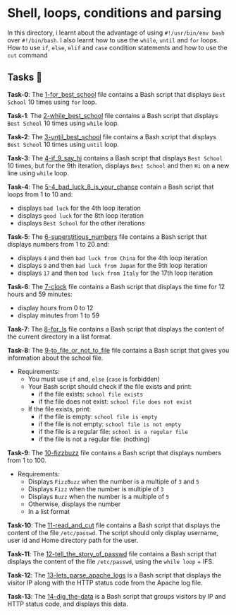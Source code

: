 #  Shell, loops, conditions and parsing

In this directory, i learnt about the advantage of using `#!/usr/bin/env bash` over `#!/bin/bash`. I also learnt how to use the `while`, `until` and `for` loops.
How to use `if`, `else`, `elif` and `case` condition statements and how to use the `cut` command

## Tasks :page_with_curl:

**Task-0**: The [1-for_best_school](./1-for_best_school) file contains a Bash script that displays `Best School` 10 times using `for` loop.

**Task-1**: The [2-while_best_school](./2-while_best_school) file contains a Bash script that displays `Best School` 10 times using `while` loop.

**Task-2**: The [3-until_best_school](./3-until_best_school) file contains a Bash script that displays `Best School` 10 times using `until` loop.

**Task-3**: The [4-if_9_say_hi](./4-if_9_say_hi) contains a Bash script that displays `Best School` 10 times, but for the 9th iteration, displays `Best School` and then `Hi` on a new line using `while` loop.

**Task-4**: The [5-4_bad_luck_8_is_your_chance](./5-4_bad_luck_8_is_your_chance) contain a Bash script that loops from 1 to 10 and:
- displays `bad luck` for the 4th loop iteration
- displays `good luck` for the 8th loop iteration
- displays `Best School` for the other iterations

**Task-5**: The [6-superstitious_numbers](./6-superstitious_numbers) file contains a Bash script that displays numbers from 1 to 20 and:
- displays `4` and then `bad luck from China` for the 4th loop iteration
- displays `9` and then `bad luck from Japan` for the 9th loop iteration
- displays `17` and then `bad luck from Italy` for the 17th loop iteration

**Task-6**: The [7-clock](./7-clock) file contains a Bash script that displays the time for 12 hours and 59 minutes:
- display hours from 0 to 12
- display minutes from 1 to 59

**Task-7**: The [8-for_ls](./8-for_ls) file contains a Bash script that displays the content of the current directory in a list format.

**Task-8**: The [9-to_file_or_not_to_file](./9-to_file_or_not_to_file) file contains a Bash script that gives you information about the school file.
- Requirements:
  - You must use `if` and, `else` (`case` is forbidden)
  - Your Bash script should check if the file exists and print:
    - if the file exists: `school file exists`
    - if the file does not exist: `school file does not exist`
  - If the file exists, print:
    - if the file is empty: `school file is empty`
    - if the file is not empty: `school file is not empty`
    - if the file is a regular file: `school is a regular file`
    - if the file is not a regular file: (nothing)

**Task-9**: The [10-fizzbuzz](./10-fizzbuzz) file contains a Bash script that displays numbers from 1 to 100.
- Requirements:
  - Displays `FizzBuzz` when the number is a multiple of `3` and `5`
  - Displays `Fizz` when the number is multiple of `3`
  - Displays `Buzz` when the number is a multiple of `5`
  - Otherwise, displays the number
  - In a list format

**Task-10**: The [11-read_and_cut](./11-read_and_cut) file contains a Bash script that displays the content of the file `/etc/passwd`. The script should only display username, user id and Home directory path for the user.

**Task-11**: The [12-tell_the_story_of_passwd](./12-tell_the_story_of_passwd) file contains a Bash script that displays the content of the file `/etc/passwd`, using the `while loop` + IFS.

**Task-12**: The [13-lets_parse_apache_logs](./13-lets_parse_apache_logs) is a Bash script that displays the visitor IP along with the HTTP status code from the Apache log file.

**Task-13**: The [14-dig_the-data](./14-dig_the-data) is a Bash script that groups visitors by IP and HTTP status code, and displays this data.
